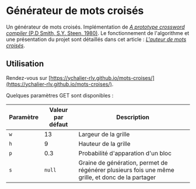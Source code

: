 # Générateur de mots croisés

Un générateur de mots croisés. Implémentation de [*A prototype crossword compiler* (P.D Smith, S.Y. Steen, 1980)](https://academic.oup.com/comjnl/article-pdf/24/2/107/966926/240107.pdf). Le fonctionnement de l'algorithme et une présentation du projet sont détaillés dans cet article : *[L'auteur de mots croisés](https://atelier-mediatheque.rlv.eu/blog/lauteur-de-mots-croises)*.

## Utilisation

Rendez-vous sur [https://ychalier-rlv.github.io/mots-croises/](https://ychalier-rlv.github.io/mots-croises/).

Quelques paramètres GET sont disponibles :

Paramètre | Valeur par défaut | Description
--------- | ----------------- | -----------
`w`       | 13                | Largeur de la grille
`h`       | 9                 | Hauteur de la grille
`p`       | 0.3               | Probabilité d'apparation d'un bloc
`s`       | `null`            | Graine de génération, permet de régénérer plusieurs fois une même grille, et donc de la partager